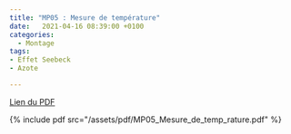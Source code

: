 ```yaml
---
title: "MP05 : Mesure de température"
date:   2021-04-16 08:39:00 +0100
categories:
  - Montage
tags:
- Effet Seebeck
- Azote

---
```

[Lien du PDF](/assets/pdf/MP05_Mesure_de_temp_rature.pdf)

{% include pdf src="/assets/pdf/MP05_Mesure_de_temp_rature.pdf" %}
